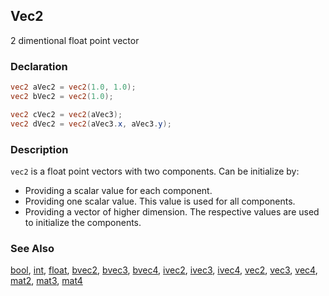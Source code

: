 ## Vec2
2 dimentional float point vector

### Declaration
```glsl
vec2 aVec2 = vec2(1.0, 1.0);
vec2 bVec2 = vec2(1.0);

vec2 cVec2 = vec2(aVec3);
vec2 dVec2 = vec2(aVec3.x, aVec3.y);
```

### Description
```vec2``` is a float point vectors with two components. Can be initialize by:

- Providing a scalar value for each component.
- Providing one scalar value. This value is used for all components.
- Providing a vector of higher dimension. The respective values are used to initialize the components.

### See Also
[bool](/glossary/?search=bool), [int](/glossary/?search=int), [float](/glossary/?search=float), [bvec2](/glossary/?search=bvec2), [bvec3](/glossary/?search=bvec3), [bvec4](/glossary/?search=bvec4), [ivec2](/glossary/?search=ivec2), [ivec3](/glossary/?search=ivec3), [ivec4](/glossary/?search=ivec4), [vec2](/glossary/?search=vec2), [vec3](/glossary/?search=vec3), [vec4](/glossary/?search=vec4), [mat2](/glossary/?search=mat2), [mat3](/glossary/?search=mat3), [mat4](/glossary/?search=mat4)